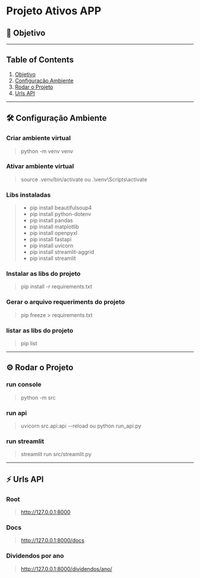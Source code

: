 # Projeto Ativos APP

## 🎯 Objetivo <a name="objetivo"></a>

>

---

## Table of Contents

1. [Objetivo](#objetivo)
2. [Configuração Ambiente](#configuracao-ambiente)
3. [Rodar o Projeto](#rodar-projeto)
4. [Urls API](#urls-api)

---

## 🛠 Configuração Ambiente <a name="configuracao-ambiente"></a>

### Criar ambiente virtual

> python -m venv venv 

### Ativar ambiente virtual

> source .venv/bin/activate
ou
> .\venv\Scripts\activate  

### Libs instaladas
> - pip install beautifulsoup4
> - pip install python-dotenv
> - pip install pandas
> - pip install matplotlib
> - pip install openpyxl
> - pip install fastapi
> - pip install uvicorn
> - pip install streamlit-aggrid
> - pip install streamlit


### Instalar as libs do projeto

> pip install -r requirements.txt

### Gerar o arquivo requeriments do projeto

> pip freeze > requirements.txt

### listar as libs do projeto

> pip list

---

## ⚙️ Rodar o Projeto <a name="rodar-projeto"></a>


### run console

> python -m src

### run api

> uvicorn src.api:api --reload
ou
> python run_api.py

### run streamlit

> streamlit run src/streamlit.py

---

## ⚡ Urls API <a name="urls-api"></a>

### Root
> http://127.0.0.1:8000

### Docs
> http://127.0.0.1:8000/docs

### Dividendos por ano
> http://127.0.0.1:8000/dividendos/ano/








